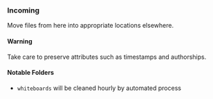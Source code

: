 ### Incoming
Move files from here into appropriate locations elsewhere.

#### Warning
Take care to preserve attributes such as timestamps and authorships.

#### Notable Folders
- `whiteboards` will be cleaned hourly by automated process